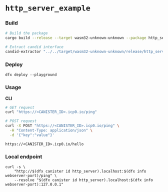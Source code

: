 # `http_server_example`

### Build

```bash
# Build the package
cargo build --release --target wasm32-unknown-unknown --package http_server --locked

# Extract candid interface
candid-extractor "../../target/wasm32-unknown-unknown/release/http_server.wasm" > "http_server.did"
```

### Deploy

```
dfx deploy --playground
```

### Usage

**CLI**

```bash
# GET request
curl "https://<CANISTER_ID>.icp0.io/ping"

# POST request
curl -X POST "https://<CANISTER_ID>.icp0.io/ping" \
  -H "Content-Type: application/json" \
  -d '{"key":"value"}'
```

```
https://<CANISTER_ID>.icp0.io/hello
```

### Local endpoint

```
curl -s \
    "http://$(dfx canister id http_server).localhost:$(dfx info webserver-port)/ping" \
    --resolve "$(dfx canister id http_server).localhost:$(dfx info webserver-port):127.0.0.1"
```
